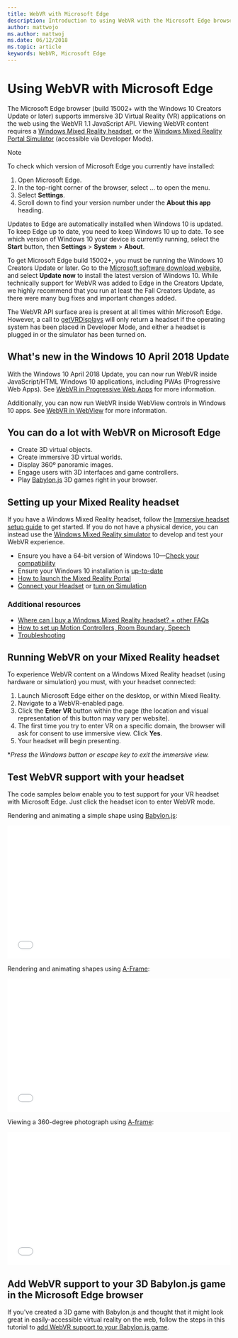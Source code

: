 ```yaml
---
title: WebVR with Microsoft Edge
description: Introduction to using WebVR with the Microsoft Edge browser.
author: mattwojo
ms.author: mattwoj
ms.date: 06/12/2018
ms.topic: article
keywords: WebVR, Microsoft Edge
---
```


# Using WebVR with Microsoft Edge

The Microsoft Edge browser (build 15002+ with the Windows 10 Creators Update or later) supports immersive 3D Virtual Reality (VR) applications on the web using the WebVR 1.1 JavaScript API. Viewing WebVR content requires a [Windows Mixed Reality headset](hardware.md), or the [Windows Mixed Reality Portal Simulator](/windows/mixed-reality/using-the-windows-mixed-reality-simulator) (accessible via Developer Mode).

> [!Note]
> To check which version of Microsoft Edge you currently have installed:
> 1. Open Microsoft Edge.
> 2. In the top-right corner of the browser, select … to open the menu.
> 3. Select **Settings**.
> 4. Scroll down to find your version number under the **About this app** heading.
>
> Updates to Edge are automatically installed when Windows 10 is updated. To keep Edge up to date, you need to keep Windows 10 up to date. To see which version of Windows 10 your device is currently running, select the **Start** button, then **Settings** > **System** > **About**.
>
> To get Microsoft Edge build 15002+, you must be running the Windows 10 Creators Update or later. Go to the [Microsoft software download website](https://www.microsoft.com/software-download/windows10), and select **Update now** to install the latest version of Windows 10. While technically support for WebVR was added to Edge in the Creators Update, we highly recommend that you run at least the Fall Creators Update, as there were many bug fixes and important changes added.
>
> The WebVR API surface area is present at all times within Microsoft Edge. However, a call to [getVRDisplays](https://developer.mozilla.org/docs/Web/API/Navigator/getVRDisplays) will only return a headset if the operating system has been placed in Developer Mode, and either a headset is plugged in or the simulator has been turned on.

## What's new in the Windows 10 April 2018 Update

With the Windows 10 April 2018 Update, you can now run WebVR inside JavaScript/HTML Windows 10 applications, including PWAs (Progressive Web Apps). See [WebVR in Progressive Web Apps](webvr-in-pwas.md) for more information.

Additionally, you can now run WebVR inside WebView controls in Windows 10 apps. See [WebVR in WebView](webvr-in-webview.md) for more information.

## You can do a lot with WebVR on Microsoft Edge

- Create 3D virtual objects.
- Create immersive 3D virtual worlds.
- Display 360º panoramic images.
- Engage users with 3D interfaces and game controllers.
- Play [Babylon.js](https://www.babylonjs.com/) 3D games right in your browser.

<!-- **[Test it below](#test-webvr-support-with-your-headset) or [see some demos](demos.md).* -->

## Setting up your Mixed Reality headset

If you have a Windows Mixed Reality headset, follow the [Immersive headset setup guide](/windows/mixed-reality/enthusiast-guide/before-you-start) to get started. If you do not have a physical device, you can instead use the [Windows Mixed Reality simulator](/windows/mixed-reality/using-the-windows-mixed-reality-simulator) to develop and test your WebVR experience.

- Ensure you have a 64-bit version of Windows 10&mdash;[Check your compatibility](/windows/mixed-reality/enthusiast-guide/windows-mixed-reality-minimum-pc-hardware-compatibility-guidelines)
- Ensure your Windows 10 installation is [up-to-date](https://support.microsoft.com/help/4028685/windows-10-get-the-update)
- [How to launch the Mixed Reality Portal](/windows/mixed-reality/enthusiast-guide/install-windows-mixed-reality)
- [Connect your Headset](/windows/mixed-reality/enthusiast-guide/plug-in-your-headset) or [turn on Simulation](/windows/mixed-reality/using-the-windows-mixed-reality-simulator)

### Additional resources

- [Where can I buy a Windows Mixed Reality headset? + other FAQs](/windows/mixed-reality/enthusiast-guide/before-you-buy-faqs)
- [How to set up Motion Controllers, Room Boundary, Speech](/windows/mixed-reality/enthusiast-guide/set-up-windows-mixed-reality)
- [Troubleshooting](/windows/mixed-reality/enthusiast-guide/troubleshooting-windows-mixed-reality)

## Running WebVR on your Mixed Reality headset

To experience WebVR content on a Windows Mixed Reality headset (using hardware or simulation) you must, with your headset connected:

1. Launch Microsoft Edge either on the desktop, or within Mixed Reality.
2. Navigate to a WebVR-enabled page.
3. Click the **Enter VR** button within the page (the location and visual representation of this button may vary per website).
4. The first time you try to enter VR on a specific domain, the browser will ask for consent to use immersive view. Click **Yes**.
5. Your headset will begin presenting.

**Press the Windows button or escape key to exit the immersive view.*

## Test WebVR support with your headset

The code samples below enable you to test support for your VR headset with Microsoft Edge. Just click the headset icon to enter WebVR mode.

Rendering and animating a simple shape using [Babylon.js](//www.babylonjs.com/):

<iframe height='300' scrolling='no' title='WebVR sample in Microsoft Edge with BabylonJS' src='//codepen.io/MicrosoftEdgeDocumentation/embed/QqrXLM/?height=300&theme-id=31247&default-tab=result&embed-version=2' frameborder='no' allowtransparency='true' allowfullscreen='true' style='width: 100%;'>See the Pen <a href='https://codepen.io/MicrosoftEdgeDocumentation/pen/QqrXLM/'>WebVR sample in Microsoft Edge with BabylonJS</a> by Microsoft Edge Docs (<a href='https://codepen.io/MicrosoftEdgeDocumentation'>@MicrosoftEdgeDocumentation</a>) on <a href='https://codepen.io'>CodePen</a>.
</iframe>

Rendering and animating shapes using [A-Frame](//aframe.io):

<iframe height='300' scrolling='no' title='WebVR sample in Micrsoft Edge with A-frame' src='//codepen.io/MicrosoftEdgeDocumentation/embed/RLwjYL/?height=300&theme-id=31247&default-tab=result&embed-version=2' frameborder='no' allowtransparency='true' allowfullscreen='true' style='width: 100%;'>See the Pen <a href='https://codepen.io/MicrosoftEdgeDocumentation/pen/RLwjYL/'>WebVR sample in Micrsoft Edge with A-frame</a> by Microsoft Edge Docs (<a href='https://codepen.io/MicrosoftEdgeDocumentation'>@MicrosoftEdgeDocumentation</a>) on <a href='https://codepen.io'>CodePen</a>.
</iframe>

Viewing a 360-degree photograph using [A-frame](//aframe.io):

<iframe height='300' scrolling='no' title='WebVR 360-degree image with Microsoft Edge' src='//codepen.io/MicrosoftEdgeDocumentation/embed/MEgBJd/?height=300&theme-id=31247&default-tab=result&embed-version=2' frameborder='no' allowtransparency='true' allowfullscreen='true' style='width: 100%;'>See the Pen <a href='https://codepen.io/MicrosoftEdgeDocumentation/pen/MEgBJd/'>WebVR 360-degree image with Microsoft Edge</a> by Microsoft Edge Docs (<a href='https://codepen.io/MicrosoftEdgeDocumentation'>@MicrosoftEdgeDocumentation</a>) on <a href='https://codepen.io'>CodePen</a>.
</iframe>

## Add WebVR support to your 3D Babylon.js game in the Microsoft Edge browser

If you've created a 3D game with Babylon.js and thought that it might look great in easily-accessible virtual reality on the web, follow the steps in this tutorial to [add WebVR support to your Babylon.js game](//docs.microsoft.com/windows/uwp/get-started/adding-webvr-to-a-babylonjs-game).